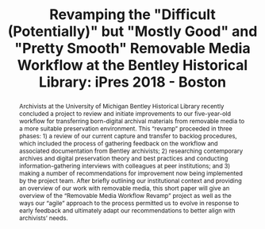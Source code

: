 ---
abstract: 'Archivists at the University of Michigan Bentley Historical Library recently
  concluded a project to review and initiate improvements to our five-year-old workflow
  for transferring born-digital archival materials from removable media to a more
  suitable preservation environment. This “revamp” proceeded in three phases: 1) a
  review of our current capture and transfer to backlog procedures, which included
  the process of gathering feedback on the workflow and associated documentation from
  Bentley archivists; 2) researching contemporary archives and digital preservation
  theory and best practices and conducting information-gathering interviews with colleagues
  at peer institutions; and 3) making a number of recommendations for improvement
  now being implemented by the project team. After briefly outlining our institutional
  context and providing an overview of our work with removable media, this short paper
  will give an overview of the “Removable Media Workflow Revamp” project as well as
  the ways our “agile” approach to the process permitted us to evolve in response
  to early feedback and ultimately adapt our recommendations to better align with
  archivists’ needs.'
creators:
- Eckard, Max
- Alexa
date: null
document_url: https://services.phaidra.univie.ac.at/api/object/o:923647/download
grand_parent: iPRES
institutions: []
keywords:
- boston
landing_page_url: https://phaidra.univie.ac.at/o:923647
language: eng
layout: publication
license: CC BY 4.0 International
notes_url: null
parent: iPRES 2018
presentation_url: null
size: 71917
source_name: iPRES
title: 'Revamping the "Difficult (Potentially)" but "Mostly Good" and "Pretty Smooth"
  Removable Media Workflow at the Bentley Historical Library: iPres 2018 - Boston'
type: paper
year: 2018
---